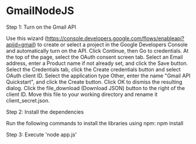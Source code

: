 # GmailNodeJS
Step 1: Turn on the Gmail API

Use this wizard (https://console.developers.google.com/flows/enableapi?apiid=gmail) to create or select a project in the Google Developers Console and automatically turn on the API. Click Continue, then Go to credentials.
At the top of the page, select the OAuth consent screen tab. Select an Email address, enter a Product name if not already set, and click the Save button.
Select the Credentials tab, click the Create credentials button and select OAuth client ID.
Select the application type Other, enter the name "Gmail API Quickstart", and click the Create button.
Click OK to dismiss the resulting dialog.
Click the file_download (Download JSON) button to the right of the client ID.
Move this file to your working directory and rename it client_secret.json.

Step 2: Install the dependencies

Run the following commands to install the libraries using npm:
npm install

Step 3: Execute 'node app.js'
